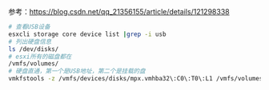 参考：https://blog.csdn.net/qq_21356155/article/details/121298338
```bash
# 查看USB设备
esxcli storage core device list |grep -i usb
# 列出硬盘信息
ls /dev/disks/
# esxi所有的磁盘都在
/vmfs/volumes/
# 硬盘直通，第一个是USB地址，第二个是挂载的盘
vmkfstools -z /vmfs/devices/disks/mpx.vmhba32\:C0\:T0\:L1 /vmfs/volumes/613bce0a-c45b6104-8f16-7085c2a41f47/RDM/WD4T02.vmdk
```

